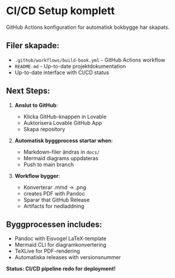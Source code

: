 # CI/CD Setup komplett

GitHub Actions konfiguration for automatisk bokbygge har skapats.

## Filer skapade:
- `.github/workflows/build-book.yml` - GitHub Actions workflow
- `README.md` - Up-to-date projektdokumentation
- Up-to-date interface with CI/CD status

## Next Steps:

1. **Anslut to GitHub**:
   - Klicka GitHub-knappen in Lovable
   - Auktorisera Lovable GitHub App
   - Skapa repository

2. **Automatisk byggprocess startar when**:
   - Markdown-filer ändras in `docs/`
   - Mermaid diagrams uppdateras
   - Push to main branch

3. **Workflow bygger**:
   - Konverterar .mmd → .png
   - creates PDF with Pandoc
   - Sparar that GitHub Release
   - Artifacts for nedladdning

## Byggprocessen includes:
- Pandoc with Eisvogel LaTeX-template
- Mermaid CLI for diagramkonvertering
- TeXLive for PDF-rendering
- Automatiska releases with versionsnummer

**Status: CI/CD pipeline redo for deployment!**